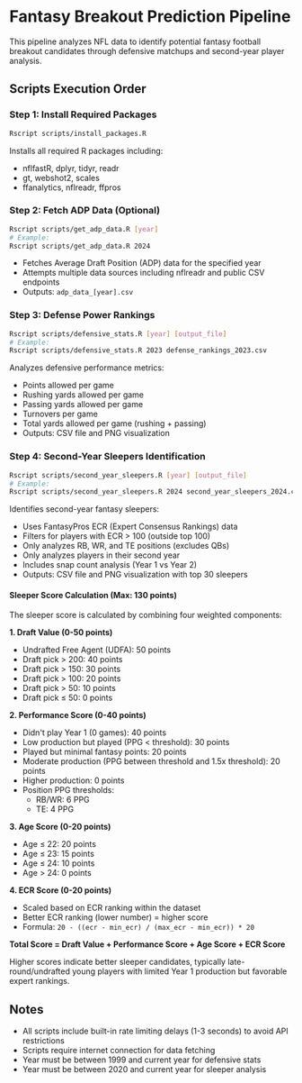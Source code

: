 # Fantasy Breakout Prediction Pipeline

This pipeline analyzes NFL data to identify potential fantasy football breakout candidates through defensive matchups and second-year player analysis.

## Scripts Execution Order

### Step 1: Install Required Packages
```bash
Rscript scripts/install_packages.R
```
Installs all required R packages including:
- nflfastR, dplyr, tidyr, readr
- gt, webshot2, scales
- ffanalytics, nflreadr, ffpros

### Step 2: Fetch ADP Data (Optional)
```bash
Rscript scripts/get_adp_data.R [year]
# Example:
Rscript scripts/get_adp_data.R 2024
```
- Fetches Average Draft Position (ADP) data for the specified year
- Attempts multiple data sources including nflreadr and public CSV endpoints
- Outputs: `adp_data_[year].csv`

### Step 3: Defense Power Rankings
```bash
Rscript scripts/defensive_stats.R [year] [output_file]
# Example:
Rscript scripts/defensive_stats.R 2023 defense_rankings_2023.csv
```
Analyzes defensive performance metrics:
- Points allowed per game
- Rushing yards allowed per game
- Passing yards allowed per game
- Turnovers per game
- Total yards allowed per game (rushing + passing)
- Outputs: CSV file and PNG visualization

### Step 4: Second-Year Sleepers Identification
```bash
Rscript scripts/second_year_sleepers.R [year] [output_file]
# Example:
Rscript scripts/second_year_sleepers.R 2024 second_year_sleepers_2024.csv
```
Identifies second-year fantasy sleepers:
- Uses FantasyPros ECR (Expert Consensus Rankings) data
- Filters for players with ECR > 100 (outside top 100)
- Only analyzes RB, WR, and TE positions (excludes QBs)
- Only analyzes players in their second year
- Includes snap count analysis (Year 1 vs Year 2)
- Outputs: CSV file and PNG visualization with top 30 sleepers

#### Sleeper Score Calculation (Max: 130 points)

The sleeper score is calculated by combining four weighted components:

**1. Draft Value (0-50 points)**
- Undrafted Free Agent (UDFA): 50 points
- Draft pick > 200: 40 points
- Draft pick > 150: 30 points
- Draft pick > 100: 20 points
- Draft pick > 50: 10 points
- Draft pick ≤ 50: 0 points

**2. Performance Score (0-40 points)**
- Didn't play Year 1 (0 games): 40 points
- Low production but played (PPG < threshold): 30 points
- Played but minimal fantasy points: 20 points
- Moderate production (PPG between threshold and 1.5x threshold): 20 points
- Higher production: 0 points
- Position PPG thresholds:
  - RB/WR: 6 PPG
  - TE: 4 PPG

**3. Age Score (0-20 points)**
- Age ≤ 22: 20 points
- Age ≤ 23: 15 points
- Age ≤ 24: 10 points
- Age > 24: 0 points

**4. ECR Score (0-20 points)**
- Scaled based on ECR ranking within the dataset
- Better ECR ranking (lower number) = higher score
- Formula: `20 - ((ecr - min_ecr) / (max_ecr - min_ecr)) * 20`

**Total Score = Draft Value + Performance Score + Age Score + ECR Score**

Higher scores indicate better sleeper candidates, typically late-round/undrafted young players with limited Year 1 production but favorable expert rankings.

## Notes
- All scripts include built-in rate limiting delays (1-3 seconds) to avoid API restrictions
- Scripts require internet connection for data fetching
- Year must be between 1999 and current year for defensive stats
- Year must be between 2020 and current year for sleeper analysis